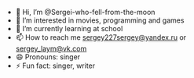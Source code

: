 - 👋 Hi, I’m @Sergei-who-fell-from-the-moon
- 👀 I’m interested in movies, programming and games
- 🌱 I’m currently learning at school
- 📫 How to reach me sergey227sergey@yandex.ru or sergey_laym@vk.com
- 😄 Pronouns: singer
- ⚡ Fun fact: singer, writer
